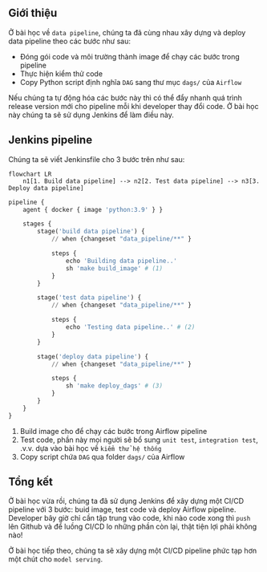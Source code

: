 ## Giới thiệu
Ở bài học về `data pipeline`, chúng ta đã cùng nhau xây dựng và deploy data pipeline theo các bước như sau:

- Đóng gói code và môi trường thành image để chạy các bước trong pipeline
- Thực hiện kiểm thử code
- Copy Python script định nghĩa `DAG` sang thư mục `dags/` của `Airflow`

Nếu chúng ta tự động hóa các bước này thì có thể đẩy nhanh quá trình release version mới cho pipeline mỗi khi developer thay đổi code.
Ở bài học này chúng ta sẽ sử dụng Jenkins để làm điều này.

## Jenkins pipeline
Chúng ta sẽ viết Jenkinsfile cho 3 bước trên như sau:

```mermaid
flowchart LR
    n1[1. Build data pipeline] --> n2[2. Test data pipeline] --> n3[3. Deploy data pipeline]
```

```py title="Jenkinsfile" linenums="1"
pipeline {
    agent { docker { image 'python:3.9' } }

    stages {
        stage('build data pipeline') {
            // when {changeset "data_pipeline/**" }

            steps {
                echo 'Building data pipeline..'
                sh 'make build_image' # (1)
            }
        }

        stage('test data pipeline') {
            // when {changeset "data_pipeline/**" }

            steps {
                echo 'Testing data pipeline..' # (2)
            }
        }

        stage('deploy data pipeline') {
            // when {changeset "data_pipeline/**" }

            steps {
                sh 'make deploy_dags' # (3)
            }
        }
    }
}

```

1. Build image cho để chạy các bước trong Airflow pipeline
2. Test code, phần này mọi người sẽ bổ sung `unit test`, `integration test`, .v.v. dựa vào bài học về `kiểm thử hệ thống`
3. Copy script chứa `DAG` qua folder `dags/` của Airflow

## Tổng kết
Ở bài học vừa rồi, chúng ta đã sử dụng Jenkins để xây dựng một CI/CD pipeline với 3 bước: buid image, test code và deploy Airflow pipeline. Developer bây giờ chỉ cần tập trung vào code, khi nào code xong thì `push` lên Github và để luồng CI/CD lo những phần còn lại, thật tiện lợi phải không nào!

Ở bài học tiếp theo, chúng ta sẽ xây dựng một CI/CD pipeline phức tạp hơn một chút cho `model serving`.
